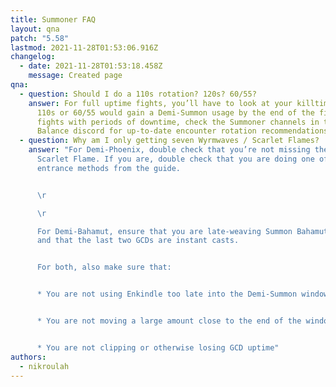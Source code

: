 ```yaml
---
title: Summoner FAQ
layout: qna
patch: "5.58"
lastmod: 2021-11-28T01:53:06.916Z
changelog:
  - date: 2021-11-28T01:53:18.458Z
    message: Created page
qna:
  - question: Should I do a 110s rotation? 120s? 60/55?
    answer: For full uptime fights, you’ll have to look at your killtime to see if
      110s or 60/55 would gain a Demi-Summon usage by the end of the fight. For
      fights with periods of downtime, check the Summoner channels in the
      Balance discord for up-to-date encounter rotation recommendations.
  - question: Why am I only getting seven Wyrmwaves / Scarlet Flames?
    answer: "For Demi-Phoenix, double check that you’re not missing the first
      Scarlet Flame. If you are, double check that you are doing one of the
      entrance methods from the guide.


      \r

      \r

      For Demi-Bahamut, ensure that you are late-weaving Summon Bahamut
      and that the last two GCDs are instant casts.


      For both, also make sure that:


      * You are not using Enkindle too late into the Demi-Summon window


      * You are not moving a large amount close to the end of the window\r


      * You are not clipping or otherwise losing GCD uptime"
authors:
  - nikroulah
---
```

